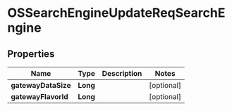 # OSSearchEngineUpdateReqSearchEngine

## Properties
Name | Type | Description | Notes
------------ | ------------- | ------------- | -------------
**gatewayDataSize** | **Long** |  |  [optional]
**gatewayFlavorId** | **Long** |  |  [optional]
